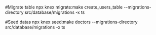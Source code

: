 #Migrate table
npx knex migrate:make create_users_table --migrations-directory src/database/migrations -x ts

#Seed datas
npx knex seed:make doctors --migrations-directory src/database/migrations -x ts
